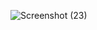 ![Screenshot (23)](https://github.com/user-attachments/assets/4c243bfa-5ff6-4cb4-8f9b-fd1f1f115e0a)
